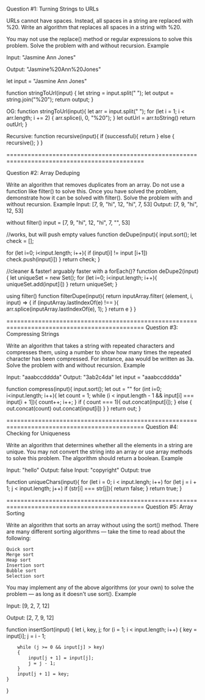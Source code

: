 Question #1: Turning Strings to URLs

URLs cannot have spaces. Instead, all spaces in a string are replaced with %20. Write an algorithm that replaces all spaces in a string with %20.

You may not use the replace() method or regular expressions to solve this problem. Solve the problem with and without recursion.
Example

Input: "Jasmine Ann Jones"

Output: "Jasmine%20Ann%20Jones"

let input = "Jasmine Ann Jones"

function stringToUrl(input) {
  let string = input.split(" ");
  let output =  string.join("%20");
  return output;
}

OG:
function stringToUrl(input){
  let arr = input.split(" ");
  for (let i = 1; i < arr.length; i += 2) {
    arr.splice(i, 0, "%20");
  }
  let outUrl = arr.toString()
  return outUrl;
}


Recursive:
function recursive(input){
  if (successful){
    return 
  } else {
    recursive();
  }
}

=============================================================================================


Question #2: Array Deduping

Write an algorithm that removes duplicates from an array. Do not use a function like filter() to solve this. Once you have solved the problem, demonstrate how it can be solved with filter(). Solve the problem with and without recursion.
Example
Input: [7, 9, "hi", 12, "hi", 7, 53]
Output: [7, 9, "hi", 12, 53]

without filter()
input = [7, 9, "hi", 12, "hi", 7, "", 53]

//works, but will push empty values
function deDupe(input){
  input.sort();
  let check = [];
  
  for (let i=0; i<input.length; i++){
    if (input[i] != input [i+1])
    check.push(input[i])
  }
  return check;
}

//cleaner & faster! arguably faster with a forEach()?
function deDupe2(input){
  let uniqueSet = new Set();
  for (let i=0; i<input.length; i++){
    uniqueSet.add(input[i])
  }
  return uniqueSet;
}

using filter()
function filterDupe(input){
  return inputArray.filter( (element, i, input) => {
    if (inputArray.lastIndexOf(e) !== ){
      arr.splice(inputArray.lastIndexOf(e), 1);
    }
    return e
  }
}

=============================================================================================
Question #3: Compressing Strings

Write an algorithm that takes a string with repeated characters and compresses them, using a number to show how many times the repeated character has been compressed. For instance, aaa would be written as 3a. Solve the problem with and without recursion.
Example

Input: "aaabccdddda"
Output: "3ab2c4da"
let input = "aaabccdddda"

function compress(input){
  input.sort();
  let out = ""
  for (int i=0; i<input.length; i++){
    let count = 1;
    while (i < input.length - 1 && input[i] === input[i + 1]){
      count++;
      i++;
    }
    if ( count === 1){
      out.concat(input[i]);
    } else {
      out.concat(count)
      out.concat(input[i])
    }
  }
  return out;
}


=============================================================================================
Question #4: Checking for Uniqueness

Write an algorithm that determines whether all the elements in a string are unique. You may not convert the string into an array or use array methods to solve this problem. The algorithm should return a boolean.
Example

Input: "hello"
Output: false
Input: "copyright"
Output: true

function uniqueChars(input){
  for (let i = 0; i < input.lengh; i++)
    for (let j = i + 1; j < input.length; j++)
      if (str[i] === str[j]){
        return false;
      }
  return true;
}

=============================================================================================
Question #5: Array Sorting

Write an algorithm that sorts an array without using the sort() method. There are many different sorting algorithms — take the time to read about the following:

    Quick sort
    Merge sort
    Heap sort
    Insertion sort
    Bubble sort
    Selection sort

You may implement any of the above algorithms (or your own) to solve the problem — as long as it doesn't use sort().
Example

Input: [9, 2, 7, 12]

Output: [2, 7, 9, 12]

function insertSort(input) 
{ 
    let i, key, j; 
    for (i = 1; i < input.length; i++)
    { 
        key = input[i]; 
        j = i - 1; 
      
        while (j >= 0 && input[j] > key)
        { 
            input[j + 1] = input[j]; 
            j = j - 1; 
        } 
        input[j + 1] = key; 
    } 
} 